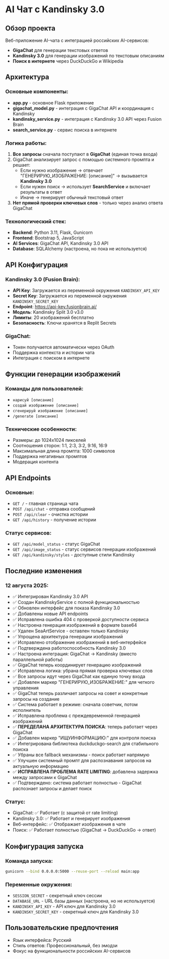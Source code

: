 # AI Чат с Kandinsky 3.0

## Обзор проекта
Веб-приложение AI-чата с интеграцией российских AI-сервисов:
- **GigaChat** для генерации текстовых ответов
- **Kandinsky 3.0** для генерации изображений по текстовым описаниям
- **Поиск в интернете** через DuckDuckGo и Wikipedia

## Архитектура

### Основные компоненты:
- **app.py** - основное Flask приложение
- **gigachat_model.py** - интеграция с GigaChat API и координация с Kandinsky
- **kandinsky_service.py** - интеграция с Kandinsky 3.0 API через Fusion Brain
- **search_service.py** - сервис поиска в интернете

### Логика работы:
1. **Все запросы** сначала поступают в **GigaChat** (единая точка входа)
2. GigaChat анализирует запрос с помощью системного промпта и решает:
   - Если нужно изображение → отвечает "ГЕНЕРИРУЮ_ИЗОБРАЖЕНИЕ: [описание]" → вызывается **Kandinsky 3.0**
   - Если нужен поиск → использует **SearchService** и включает результаты в ответ
   - Иначе → генерирует обычный текстовый ответ
3. **Нет прямой проверки ключевых слов** - только через анализ ответа GigaChat

### Технологический стек:
- **Backend**: Python 3.11, Flask, Gunicorn
- **Frontend**: Bootstrap 5, JavaScript
- **AI Services**: GigaChat API, Kandinsky 3.0 API
- **Database**: SQLAlchemy (настроена, но пока не используется)

## API Конфигурация

### Kandinsky 3.0 (Fusion Brain):
- **API Key**: Загружается из переменной окружения `KANDINSKY_API_KEY`
- **Secret Key**: Загружается из переменной окружения `KANDINSKY_SECRET_KEY`
- **Endpoint**: https://api-key.fusionbrain.ai/
- **Модель**: Kandinsky Split 3.0 v3.0
- **Лимиты**: 20 изображений бесплатно
- **Безопасность**: Ключи хранятся в Replit Secrets

### GigaChat:
- Токен получается автоматически через OAuth
- Поддержка контекста и истории чата
- Интеграция с поиском в интернете

## Функции генерации изображений

### Команды для пользователей:
- `нарисуй [описание]`
- `создай изображение [описание]`
- `сгенерируй изображение [описание]`
- `/generate [описание]`

### Технические особенности:
- Размеры: до 1024x1024 пикселей
- Соотношения сторон: 1:1, 2:3, 3:2, 9:16, 16:9
- Максимальная длина промпта: 1000 символов
- Поддержка негативных промптов
- Модерация контента

## API Endpoints

### Основные:
- `GET /` - главная страница чата
- `POST /api/chat` - отправка сообщений
- `POST /api/clear` - очистка истории
- `GET /api/history` - получение истории

### Статус сервисов:
- `GET /api/model_status` - статус GigaChat
- `GET /api/image_status` - статус сервисов генерации изображений
- `GET /api/kandinsky/styles` - доступные стили Kandinsky

## Последние изменения

### 12 августа 2025:
- ✅ Интегрирован Kandinsky 3.0 API
- ✅ Создан KandinskyService с полной функциональностью
- ✅ Обновлен интерфейс для показа Kandinsky 3.0
- ✅ Добавлены новые API endpoints
- ✅ Исправлена ошибка 404 с проверкой доступности сервиса
- ✅ Настроена генерация изображений в формате base64
- ✅ Удален SeaArtService - оставлен только Kandinsky
- ✅ Упрощена архитектура генерации изображений
- ✅ Исправлено отображение изображений в веб-интерфейсе
- ✅ Подтверждена работоспособность Kandinsky 3.0
- ✅ Настроена интеграция: GigaChat → Kandinsky (вместо параллельной работы)
- ✅ GigaChat теперь координирует генерацию изображений
- ✅ Исправлена логика: убрана прямая проверка ключевых слов
- ✅ Все запросы идут через GigaChat как единую точку входа
- ✅ Добавлен маркер "ГЕНЕРИРУЮ_ИЗОБРАЖЕНИЕ:" для четкого управления
- ✅ GigaChat теперь различает запросы на совет и конкретные запросы на создание
- ✅ Система работает в режиме: сначала советчик, потом исполнитель
- ✅ Исправлена проблема с преждевременной генерацией изображений
- ✅ **ПЕРЕДЕЛАНА АРХИТЕКТУРА ПОИСКА**: теперь работает через GigaChat
- ✅ Добавлен маркер "ИЩУИНФОРМАЦИЮ:" для контроля поиска
- ✅ Интегрирована библиотека duckduckgo-search для стабильного поиска
- ✅ Убраны все fallback механизмы - поиск работает напрямую
- ✅ Улучшен системный промпт для распознавания запросов на актуальную информацию
- ✅ **ИСПРАВЛЕНА ПРОБЛЕМА RATE LIMITING**: добавлена задержка между запросами к GigaChat
- ✅ Подтверждено: система работает полностью - GigaChat распознает запросы и делает поиск

### Статус:
- GigaChat: ✅ Работает (с защитой от rate limiting)
- Kandinsky 3.0: ✅ Работает и генерирует изображения
- Веб-интерфейс: ✅ Отображает изображения в чате
- Поиск: ✅ Работает полностью (GigaChat → DuckDuckGo → ответ)

## Конфигурация запуска

### Команда запуска:
```bash
gunicorn --bind 0.0.0.0:5000 --reuse-port --reload main:app
```

### Переменные окружения:
- `SESSION_SECRET` - секретный ключ сессии
- `DATABASE_URL` - URL базы данных (настроена, но не используется)
- `KANDINSKY_API_KEY` - API ключ для Kandinsky 3.0
- `KANDINSKY_SECRET_KEY` - секретный ключ для Kandinsky 3.0

## Пользовательские предпочтения
- Язык интерфейса: Русский
- Стиль ответов: Профессиональный, без эмодзи
- Фокус на функциональности российских AI-сервисов